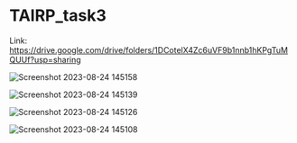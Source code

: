 # TAIRP_task3

Link: https://drive.google.com/drive/folders/1DCotelX4Zc6uVF9b1nnb1hKPgTuMQUUf?usp=sharing

![Screenshot 2023-08-24 145158](https://github.com/shashank0412/TAIRP_task3/assets/95871637/2979e084-2de8-4574-ad54-303d05991bae)

![Screenshot 2023-08-24 145139](https://github.com/shashank0412/TAIRP_task3/assets/95871637/2c80a520-8642-4835-b62f-0f260e3bdd71)

![Screenshot 2023-08-24 145126](https://github.com/shashank0412/TAIRP_task3/assets/95871637/55f7ad11-107b-4885-b09b-3a541211605c)

![Screenshot 2023-08-24 145108](https://github.com/shashank0412/TAIRP_task3/assets/95871637/a92c0799-bb5d-494d-8d56-2a67010bcaba)
